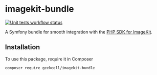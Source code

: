 # imagekit-bundle

[![Unit tests workflow status](https://github.com/geekcell/imagekit-bundle/actions/workflows/tests.yaml/badge.svg)](https://github.com/geekcell/imagekit-bundle/actions/workflows/tests.yaml)

A Symfony bundle for smooth integration with the [PHP SDK for ImageKit](https://github.com/imagekit-developer/imagekit-php).

## Installation

To use this package, require it in Composer

```bash
composer require geekcell/imagekit-bundle
```
